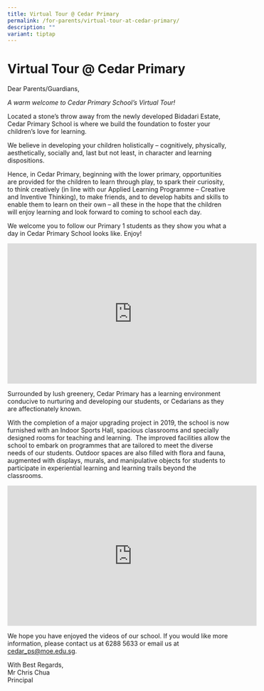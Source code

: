 ```yaml
---
title: Virtual Tour @ Cedar Primary
permalink: /for-parents/virtual-tour-at-cedar-primary/
description: ""
variant: tiptap
---
```

<h1><strong>Virtual Tour @ Cedar Primary</strong></h1>
<p>Dear Parents/Guardians,</p>
<p><em>A warm welcome to Cedar Primary School’s Virtual Tour!</em>
</p>
<p>Located a stone’s throw away from the newly developed Bidadari Estate,
Cedar Primary School is where we build the foundation to foster your children’s
love for learning.</p>
<p>We believe in developing your children holistically – cognitively, physically,
aesthetically, socially and, last but not least, in character and learning
dispositions.</p>
<p>Hence, in Cedar Primary, beginning with the lower primary, opportunities
are provided for the children to learn through play, to spark their curiosity,
to think creatively (in line with our Applied Learning Programme – Creative
and Inventive Thinking), to make friends, and to develop habits and skills
to enable them to learn on their own – all these in the hope that the children
will enjoy learning and look forward to coming to school each day.</p>
<p>We welcome you to follow our Primary 1 students as they show you what
a day in Cedar Primary School looks like. Enjoy!</p>
<div class="iframe-wrapper">
<iframe height="315" width="560" allowfullscreen="true" frameborder="0" src="https://www.youtube.com/embed/z9KMQo_YFP8"></iframe>
</div>
<p>Surrounded by lush greenery, Cedar Primary has a learning environment
conducive to nurturing and developing our students, or Cedarians as they
are affectionately known.</p>
<p>With the completion of a major upgrading project in 2019, the school is
now furnished with an Indoor Sports Hall, spacious classrooms and specially
designed rooms for teaching and learning. &nbsp;The improved facilities
allow the school to embark on programmes that are tailored to meet the
diverse needs of our students. Outdoor spaces are also filled with flora
and fauna, augmented with displays, murals, and manipulative objects for
students to participate in experiential learning and learning trails beyond
the classrooms.</p>
<div class="iframe-wrapper">
<iframe height="315" width="560" allowfullscreen="true" frameborder="0" src="https://www.youtube.com/embed/7av2UtscVfs"></iframe>
</div>
<p>We hope you have enjoyed the videos of our school. If you would like more
information, please contact&nbsp;us at 6288 5633 or email us at&nbsp;
<a href="mailto:cedar_ps@moe.edu.sg" rel="noopener noreferrer nofollow" target="_blank">cedar_ps@moe.edu.sg</a>.</p>
<p>With Best Regards,
<br>Mr Chris Chua
<br>Principal</p>
